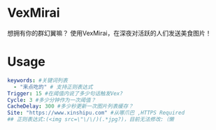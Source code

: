# VexMirai
想拥有你的群幻翼嘛？
使用VexMirai，在深夜对活跃的人们发送美食图片！

# Usage
```yaml
keywords: #关键词列表
  - "来点吃的" # 支持正则表达式
Trigger: 15 #在阈值内说了多少句话触发Vex?
Cycle: 3 #多少分钟作为一次阈值？
CacheDelay: 300 #多少秒更新一次图片列表缓存？
Site: "https://www.xinshipu.com" #从哪爪巴 ,HTTPS Required
## 正则表达式:(<img src=\"\/\/)(.*jpg?)，目前无法修改:（懒
```